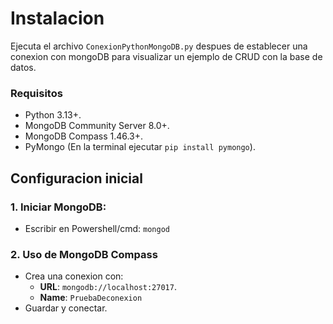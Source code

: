 # Instalacion
Ejecuta el archivo `ConexionPythonMongoDB.py` despues de establecer una conexion con mongoDB para visualizar un ejemplo de CRUD con la base de datos.
### Requisitos
* Python 3.13+.
* MongoDB Community Server 8.0+.
* MongoDB Compass 1.46.3+.
* PyMongo (En la terminal ejecutar `pip install pymongo`).

## Configuracion inicial
### 1. Iniciar MongoDB:
* Escribir en Powershell/cmd: `mongod`
### 2. Uso de MongoDB Compass
* Crea una conexion con:
    * **URL**: `mongodb://localhost:27017`.
    * **Name**: `PruebaDeconexion`
* Guardar y conectar.
